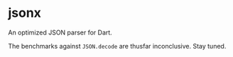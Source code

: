 # jsonx
An optimized JSON parser for Dart.

The benchmarks against `JSON.decode` are thusfar inconclusive. Stay tuned.